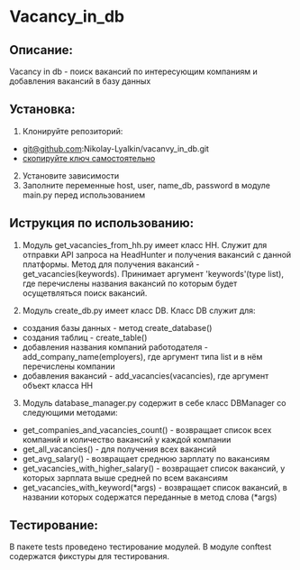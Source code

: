 # Vacancy_in_db

## Описание:
Vacancy in db - поиск вакансий по интересующим компаниям и добавления вакансий в базу данных  

## Установка:
1. Клонируйте репозиторий:
- git@github.com:Nikolay-Lyalkin/vacanvy_in_db.git
- [скопируйте ключ самостоятельно](https://github.com/Nikolay-Lyalkin/vacanvy_in_db)
2. Установите зависимости
3. Заполните переменные host, user, name_db, password в модуле main.py перед использованием

## Иструкция по использованию:
1. Модуль get_vacancies_from_hh.py имеет класс HH.
Служит для отправки API запроса на HeadHunter и получения вакансий с данной платформы.
Метод для получения вакансий - get_vacancies(keywords). Принимает аргумент 'keywords'(type list), где перечислены названия вакансий по которым будет осущетвляться поиск вакансий.

2. Модуль create_db.py имеет класс DB.
Класс DB служит для:
- создания базы данных - метод create_database()
- создания таблиц - create_table()
- добавления названия компаний работодателя - add_company_name(employers), где аргумент типа list и в нём перечислены компании
- добавления вакансий - add_vacancies(vacancies), где аргумент объект класса HH

3. Модуль database_manager.py содержит в себе класс DBManager со следующими методами:
- get_companies_and_vacancies_count() - возвращает список всех компаний и количество вакансий у каждой компании
- get_all_vacancies() - для получения всех вакансий
- get_avg_salary() - возвращает среднюю зарплату по вакансиям
- get_vacancies_with_higher_salary() - возвращает список вакансий, у которых зарплата выше средней по всем вакансиям
- get_vacancies_with_keyword(*args) - возвращает список вакансий, в названии которых содержатся переданные в метод слова (*args)
## Тестирование:
В пакете tests проведено тестирование модулей.
В модуле conftest содержатся фикстуры для тестирования.
